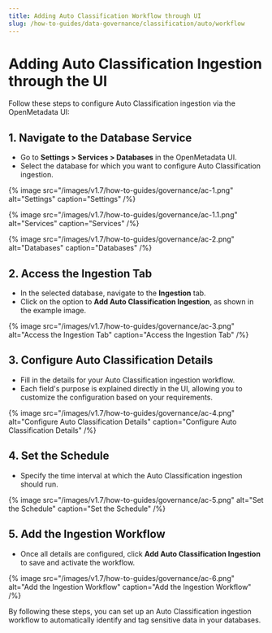 ```yaml
---
title: Adding Auto Classification Workflow through UI
slug: /how-to-guides/data-governance/classification/auto/workflow
---
```


# Adding Auto Classification Ingestion through the UI

Follow these steps to configure Auto Classification ingestion via the OpenMetadata UI:

## 1. Navigate to the Database Service
- Go to **Settings > Services > Databases** in the OpenMetadata UI.
- Select the database for which you want to configure Auto Classification ingestion.

{% image
src="/images/v1.7/how-to-guides/governance/ac-1.png"
alt="Settings"
caption="Settings"
/%}

{% image
src="/images/v1.7/how-to-guides/governance/ac-1.1.png"
alt="Services"
caption="Services"
/%}

{% image
src="/images/v1.7/how-to-guides/governance/ac-2.png"
alt="Databases"
caption="Databases"
/%}

## 2. Access the Ingestion Tab
- In the selected database, navigate to the **Ingestion** tab.
- Click on the option to **Add Auto Classification Ingestion**, as shown in the example image.

{% image
src="/images/v1.7/how-to-guides/governance/ac-3.png"
alt="Access the Ingestion Tab"
caption="Access the Ingestion Tab"
/%}

## 3. Configure Auto Classification Details
- Fill in the details for your Auto Classification ingestion workflow.
- Each field's purpose is explained directly in the UI, allowing you to customize the configuration based on your requirements.

{% image
src="/images/v1.7/how-to-guides/governance/ac-4.png"
alt="Configure Auto Classification Details"
caption="Configure Auto Classification Details"
/%}

## 4. Set the Schedule
- Specify the time interval at which the Auto Classification ingestion should run.

{% image
src="/images/v1.7/how-to-guides/governance/ac-5.png"
alt="Set the Schedule"
caption="Set the Schedule"
/%}

## 5. Add the Ingestion Workflow
- Once all details are configured, click **Add Auto Classification Ingestion** to save and activate the workflow.

{% image
src="/images/v1.7/how-to-guides/governance/ac-6.png"
alt="Add the Ingestion Workflow"
caption="Add the Ingestion Workflow"
/%}

By following these steps, you can set up an Auto Classification ingestion workflow to automatically identify and tag sensitive data in your databases.
